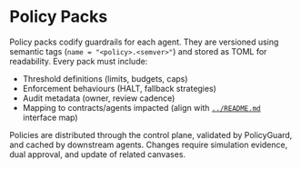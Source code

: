 # Policy Packs

Policy packs codify guardrails for each agent. They are versioned using semantic tags (`name = "<policy>.<semver>"`) and stored as TOML for readability. Every pack must include:

- Threshold definitions (limits, budgets, caps)
- Enforcement behaviours (HALT, fallback strategies)
- Audit metadata (owner, review cadence)
- Mapping to contracts/agents impacted (align with [`../README.md`](../README.md) interface map)

Policies are distributed through the control plane, validated by PolicyGuard, and cached by downstream agents. Changes require simulation evidence, dual approval, and update of related canvases.


